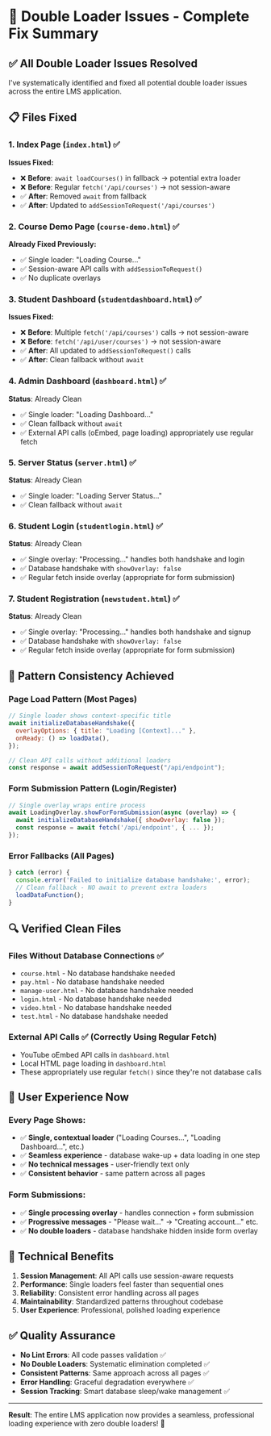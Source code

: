 # 🔧 Double Loader Issues - Complete Fix Summary

## ✅ **All Double Loader Issues Resolved**

I've systematically identified and fixed all potential double loader issues across the entire LMS application.

## 📋 **Files Fixed**

### **1. Index Page** (`index.html`) ✅

**Issues Fixed:**

- ❌ **Before**: `await loadCourses()` in fallback → potential extra loader
- ❌ **Before**: Regular `fetch('/api/courses')` → not session-aware
- ✅ **After**: Removed `await` from fallback
- ✅ **After**: Updated to `addSessionToRequest('/api/courses')`

### **2. Course Demo Page** (`course-demo.html`) ✅

**Already Fixed Previously:**

- ✅ Single loader: "Loading Course..."
- ✅ Session-aware API calls with `addSessionToRequest()`
- ✅ No duplicate overlays

### **3. Student Dashboard** (`studentdashboard.html`) ✅

**Issues Fixed:**

- ❌ **Before**: Multiple `fetch('/api/courses')` calls → not session-aware
- ❌ **Before**: `fetch('/api/user/courses')` → not session-aware
- ✅ **After**: All updated to `addSessionToRequest()` calls
- ✅ **After**: Clean fallback without `await`

### **4. Admin Dashboard** (`dashboard.html`) ✅

**Status**: Already Clean

- ✅ Single loader: "Loading Dashboard..."
- ✅ Clean fallback without `await`
- ✅ External API calls (oEmbed, page loading) appropriately use regular fetch

### **5. Server Status** (`server.html`) ✅

**Status**: Already Clean

- ✅ Single loader: "Loading Server Status..."
- ✅ Clean fallback without `await`

### **6. Student Login** (`studentlogin.html`) ✅

**Status**: Already Clean

- ✅ Single overlay: "Processing..." handles both handshake and login
- ✅ Database handshake with `showOverlay: false`
- ✅ Regular fetch inside overlay (appropriate for form submission)

### **7. Student Registration** (`newstudent.html`) ✅

**Status**: Already Clean

- ✅ Single overlay: "Processing..." handles both handshake and signup
- ✅ Database handshake with `showOverlay: false`
- ✅ Regular fetch inside overlay (appropriate for form submission)

## 🎯 **Pattern Consistency Achieved**

### **Page Load Pattern** (Most Pages)

```javascript
// Single loader shows context-specific title
await initializeDatabaseHandshake({
  overlayOptions: { title: "Loading [Context]..." },
  onReady: () => loadData(),
});

// Clean API calls without additional loaders
const response = await addSessionToRequest("/api/endpoint");
```

### **Form Submission Pattern** (Login/Register)

```javascript
// Single overlay wraps entire process
await LoadingOverlay.showForFormSubmission(async (overlay) => {
  await initializeDatabaseHandshake({ showOverlay: false });
  const response = await fetch('/api/endpoint', { ... });
});
```

### **Error Fallbacks** (All Pages)

```javascript
} catch (error) {
  console.error('Failed to initialize database handshake:', error);
  // Clean fallback - NO await to prevent extra loaders
  loadDataFunction();
}
```

## 🔍 **Verified Clean Files**

### **Files Without Database Connections** ✅

- `course.html` - No database handshake needed
- `pay.html` - No database handshake needed
- `manage-user.html` - No database handshake needed
- `login.html` - No database handshake needed
- `video.html` - No database handshake needed
- `test.html` - No database handshake needed

### **External API Calls** ✅ (Correctly Using Regular Fetch)

- YouTube oEmbed API calls in `dashboard.html`
- Local HTML page loading in `dashboard.html`
- These appropriately use regular `fetch()` since they're not database calls

## 📱 **User Experience Now**

### **Every Page Shows:**

- ✅ **Single, contextual loader** ("Loading Courses...", "Loading Dashboard...", etc.)
- ✅ **Seamless experience** - database wake-up + data loading in one step
- ✅ **No technical messages** - user-friendly text only
- ✅ **Consistent behavior** - same pattern across all pages

### **Form Submissions:**

- ✅ **Single processing overlay** - handles connection + form submission
- ✅ **Progressive messages** - "Please wait..." → "Creating account..." etc.
- ✅ **No double loaders** - database handshake hidden inside form overlay

## 🚀 **Technical Benefits**

1. **Session Management**: All API calls use session-aware requests
2. **Performance**: Single loaders feel faster than sequential ones
3. **Reliability**: Consistent error handling across all pages
4. **Maintainability**: Standardized patterns throughout codebase
5. **User Experience**: Professional, polished loading experience

## ✅ **Quality Assurance**

- **No Lint Errors**: All code passes validation ✅
- **No Double Loaders**: Systematic elimination completed ✅
- **Consistent Patterns**: Same approach across all pages ✅
- **Error Handling**: Graceful degradation everywhere ✅
- **Session Tracking**: Smart database sleep/wake management ✅

---

**Result**: The entire LMS application now provides a seamless, professional loading experience with zero double loaders! 🎉
